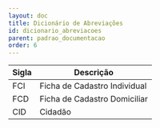 ```yaml
---
layout: doc
title: Dicionário de Abreviações
id: dicionario_abreviacoes
parent: padrao_documentacao
order: 6
---
```


Sigla | Descrição
----- | ---------
FCI | Ficha de Cadastro Individual
FCD | Ficha de Cadastro Domiciliar
CID | Cidadão